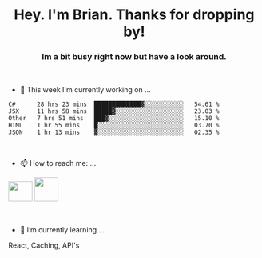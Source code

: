 <H1 align="center">Hey. I'm Brian. Thanks for dropping by!</H1>
<H3 align="center">Im a bit busy right now but have a look around.</H3>
<br/>

- 🔭 This week I'm currently working on ...
<!--START_SECTION:waka-->
```text
C#      28 hrs 23 mins  █████████████▓░░░░░░░░░░░   54.61 % 
JSX     11 hrs 58 mins  █████▓░░░░░░░░░░░░░░░░░░░   23.03 % 
Other   7 hrs 51 mins   ███▓░░░░░░░░░░░░░░░░░░░░░   15.10 % 
HTML    1 hr 55 mins    █░░░░░░░░░░░░░░░░░░░░░░░░   03.70 % 
JSON    1 hr 13 mins    ▓░░░░░░░░░░░░░░░░░░░░░░░░   02.35 % 
```
<!--END_SECTION:waka-->
<br/>

- 📫 How to reach me: ...
<p>
  <a href="https://www.linkedin.com/in/brian-appleton/"><img width="48" height="40" src="https://github.com/appleton6509/appleton6509/blob/main/linkedin.png?raw=true"></a>
    <a href="https://github.com/appleton6509"><img width="48" height="48" src="https://github.com/appleton6509/appleton6509/blob/main/github.png?raw=true"></a>
</p>
<br/>

- 🌱 I’m currently learning ...
<p>
React, Caching, API's
</p>


<!--
**appleton6509/appleton6509** is a ✨ _special_ ✨ repository because its `README.md` (this file) appears on your GitHub profile.

Here are some ideas to get you started:


- 👯 I’m looking to collaborate on ...
- 🤔 I’m looking for help with ...
- 💬 Ask me about ...
- 😄 Pronouns: ...
- ⚡ Fun fact: ...
-->
